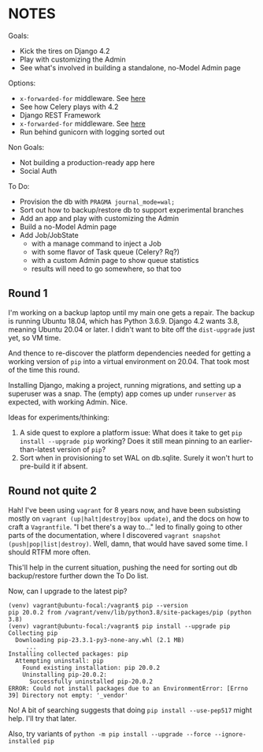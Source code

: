 # NOTES

Goals:
  - Kick the tires on Django 4.2
  - Play with customizing the Admin
  - See what's involved in building a standalone, no-Model Admin page

Options:
  - `x-forwarded-for` middleware. See [here](https://django-book-new.readthedocs.io/en/latest/chapter17.html)
  - See how Celery plays with 4.2
  - Django REST Framework
  - `x-forwarded-for` middleware. See [here](https://django-book-new.readthedocs.io/en/latest/chapter17.html)
  - Run behind gunicorn with logging sorted out

Non Goals:
  - Not building a production-ready app here
  - Social Auth

To Do:
  - Provision the db with `PRAGMA journal_mode=wal;`
  - Sort out how to backup/restore db to support experimental branches
  - Add an app and play with customizing the Admin
  - Build a no-Model Admin page
  - Add Job/JobState
    - with a manage command to inject a Job
    - with some flavor of Task queue (Celery? Rq?)
    - with a custom Admin page to show queue statistics
    - results will need to go somewhere, so that too

## Round 1

I'm working on a backup laptop until my main one gets a repair.
The backup is running Ubuntu 18.04, which has Python 3.6.9.
Django 4.2 wants 3.8, meaning Ubuntu 20.04 or later.
I didn't want to bite off the `dist-upgrade` just yet, so VM time.

And thence to re-discover the platform dependencies needed for getting a working version of `pip`
into a virtual environment on 20.04. That took most of the time this round.

Installing Django, making a project, running migrations, and setting up a superuser was a snap.
The (empty) app comes up under `runserver` as expected, with working Admin. Nice.

Ideas for experiments/thinking:

  1. A side quest to explore a platform issue:
     What does it take to get `pip install --upgrade pip` working?
     Does it still mean pinning to an earlier-than-latest version of `pip`?
  2. Sort when in provisioning to set WAL on db.sqlite. Surely it won't hurt to pre-build it if absent.

## Round not quite 2

Hah! I've been using `vagrant` for 8 years now, and have been subsisting mostly on
`vagrant (up|halt|destroy|box update)`, and the docs on how to craft a `Vagrantfile`.
"I bet there's a way to..." led to finally going to other parts of the documentation,
where I discovered `vagrant snapshot (push|pop|list|destroy)`.
Well, damn, that would have saved some time. I should RTFM more often.

This'll help in the current situation, pushing the need for sorting out db backup/restore further down the To Do list.

Now, can I upgrade to the latest pip?

```
(venv) vagrant@ubuntu-focal:/vagrant$ pip --version
pip 20.0.2 from /vagrant/venv/lib/python3.8/site-packages/pip (python 3.8)
(venv) vagrant@ubuntu-focal:/vagrant$ pip install --upgrade pip
Collecting pip
  Downloading pip-23.3.1-py3-none-any.whl (2.1 MB)
     ...
Installing collected packages: pip
  Attempting uninstall: pip
    Found existing installation: pip 20.0.2
    Uninstalling pip-20.0.2:
      Successfully uninstalled pip-20.0.2
ERROR: Could not install packages due to an EnvironmentError: [Errno 39] Directory not empty: '_vendor'
```

No! A bit of searching suggests that doing `pip install --use-pep517` might help. I'll try that later.

Also, try variants of `python -m pip install --upgrade --force --ignore-installed pip`
